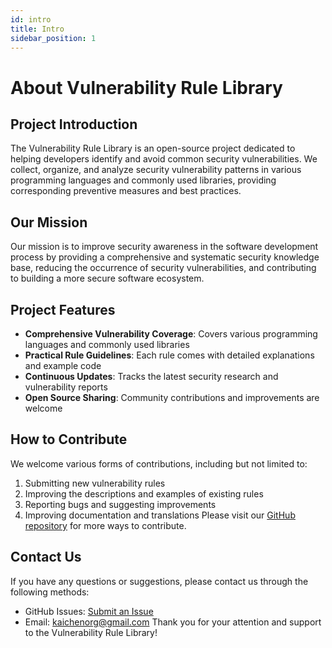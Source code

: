 ```yaml
---
id: intro
title: Intro
sidebar_position: 1
---
```



# About Vulnerability Rule Library
## Project Introduction
The Vulnerability Rule Library is an open-source project dedicated to helping developers identify and avoid common security vulnerabilities. We collect, organize, and analyze security vulnerability patterns in various programming languages and commonly used libraries, providing corresponding preventive measures and best practices.
## Our Mission
Our mission is to improve security awareness in the software development process by providing a comprehensive and systematic security knowledge base, reducing the occurrence of security vulnerabilities, and contributing to building a more secure software ecosystem.
## Project Features
- **Comprehensive Vulnerability Coverage**: Covers various programming languages and commonly used libraries
- **Practical Rule Guidelines**: Each rule comes with detailed explanations and example code
- **Continuous Updates**: Tracks the latest security research and vulnerability reports
- **Open Source Sharing**: Community contributions and improvements are welcome
## How to Contribute
We welcome various forms of contributions, including but not limited to:
1. Submitting new vulnerability rules
2. Improving the descriptions and examples of existing rules
3. Reporting bugs and suggesting improvements
4. Improving documentation and translations
Please visit our [GitHub repository](https://github.com/kaichenorg/vulrule) for more ways to contribute.
## Contact Us
If you have any questions or suggestions, please contact us through the following methods:
- GitHub Issues: [Submit an Issue](https://github.com/kaichenorg/vulrule/issues)
- Email: kaichenorg@gmail.com
Thank you for your attention and support to the Vulnerability Rule Library!